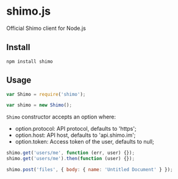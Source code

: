 # shimo.js
Official Shimo client for Node.js

## Install

```shell
npm install shimo
```

## Usage

```javascript
var Shimo = require('shimo');

var shimo = new Shimo();
```

`Shimo` constructor accepts an option where:

* option.protocol: API protocol, defaults to 'https';
* option.host: API host, defaults to 'api.shimo.im';
* option.token: Access token of the user, defaults to null;

```javascript
shimo.get('users/me', function (err, user) {});
shimo.get('users/me').then(function (user) {});

shimo.post('files', { body: { name: 'Untitled Document' } });
```
